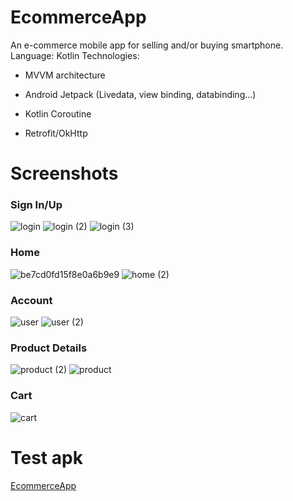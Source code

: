 # EcommerceApp
An e-commerce mobile app for selling and/or buying smartphone.   
Language: Kotlin
Technologies:

  - MVVM architecture
  
  - Android Jetpack (Livedata, view binding, databinding...)
  
  - Kotlin Coroutine
  
  - Retrofit/OkHttp
  
# Screenshots
### Sign In/Up
![login](https://user-images.githubusercontent.com/32425168/117563586-26c48980-b0d1-11eb-8efe-271e3085ea6c.jpg)
![login (2)](https://user-images.githubusercontent.com/32425168/117563589-288e4d00-b0d1-11eb-9064-6ee5654b1193.jpg)
![login (3)](https://user-images.githubusercontent.com/32425168/117563593-2a581080-b0d1-11eb-9ed2-109a146a83ba.jpg)

### Home
![be7cd0fd15f8e0a6b9e9](https://user-images.githubusercontent.com/32425168/117563334-68543500-b0cf-11eb-99c2-f0b108cbe770.jpg)
![home (2)](https://user-images.githubusercontent.com/32425168/117563612-3b088680-b0d1-11eb-820b-b1407fc99b47.jpg)

### Account
![user](https://user-images.githubusercontent.com/32425168/117563615-4360c180-b0d1-11eb-990d-e2df17667cc1.jpg)
![user (2)](https://user-images.githubusercontent.com/32425168/117563616-45c31b80-b0d1-11eb-9ea6-390b3de6f2f0.jpg)

### Product Details
![product (2)](https://user-images.githubusercontent.com/32425168/117563625-5378a100-b0d1-11eb-9867-ac857ec43688.jpg)
![product](https://user-images.githubusercontent.com/32425168/117563629-5a9faf00-b0d1-11eb-9567-a2776175eca3.jpg)

### Cart
![cart](https://user-images.githubusercontent.com/32425168/117563644-71460600-b0d1-11eb-9167-5f30716e93eb.jpg)

# Test apk
[EcommerceApp](https://drive.google.com/file/d/1odMvSCtqUJt260qbtmRYElKCAaTXYaAl/view?usp=sharing)





